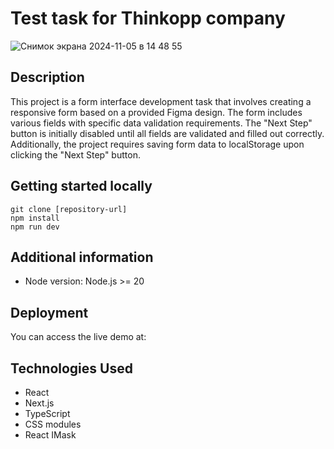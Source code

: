# Test task for Thinkopp company

![Снимок экрана 2024-11-05 в 14 48 55](https://github.com/user-attachments/assets/1ecaaba9-539a-470c-ad3f-d2a4fb387f4e)

## Description
This project is a form interface development task that involves creating a responsive form based on a provided Figma design. The form includes various fields with specific data validation requirements. The "Next Step" button is initially disabled until all fields are validated and filled out correctly. Additionally, the project requires saving form data to localStorage upon clicking the "Next Step" button.

## Getting started locally
```
git clone [repository-url]
npm install
npm run dev
```

## Additional information
* Node version: Node.js >= 20

## Deployment
You can access the live demo at:

## Technologies Used
* React
* Next.js
* TypeScript
* CSS modules
* React IMask
